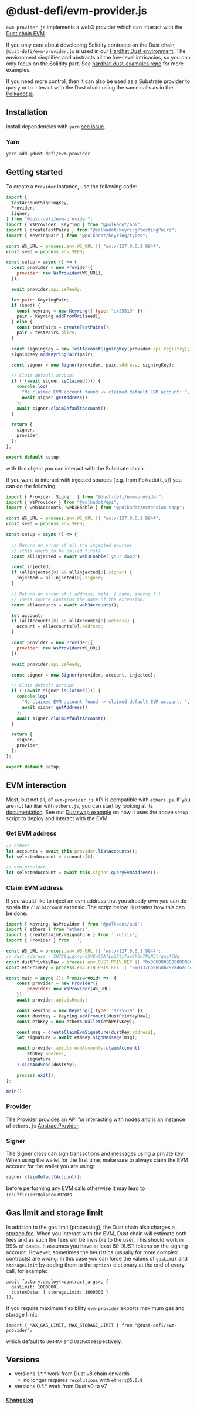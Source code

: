 # @dust-defi/evm-provider.js

`evm-provider.js` implements a web3 provider which can interact with the [Dust chain EVM](https://github.com/dust-defi/dust-chain).

If you only care about developing Solidity contracts on the Dust chain, `@dust-defi/evm-provider.js` is used in our [Hardhat Dust environment](https://github.com/dustprotocol/hardhat-dust). The environment simplifies and abstracts all the low-level intricacies, so you can only focus on the Solidity part. See [hardhat-dust-examples repo](https://github.com/dustprotocol/hardhat-dust-examples/blob/master/scripts/flipper/deploy.js) for more examples.

If you need more control, then it can also be used as a Substrate provider to query or to interact with the Dust chain using the same calls as in the [Polkadot.js](https://polkadot.js.org/docs/api).

## Installation

Install dependencies with `yarn` [see issue](https://github.com/dustprotocol/evm-provider.js/issues/5#issuecomment-912389541).

### Yarn

```bash
yarn add @dust-defi/evm-provider
```

## Getting started

To create a `Provider` instance, use the following code:

```javascript
import {
  TestAccountSigningKey,
  Provider,
  Signer,
} from "@dust-defi/evm-provider";
import { WsProvider, Keyring } from "@polkadot/api";
import { createTestPairs } from "@polkadot/keyring/testingPairs";
import { KeyringPair } from "@polkadot/keyring/types";

const WS_URL = process.env.WS_URL || "ws://127.0.0.1:9944";
const seed = process.env.SEED;

const setup = async () => {
  const provider = new Provider({
    provider: new WsProvider(WS_URL),
  });

  await provider.api.isReady;

  let pair: KeyringPair;
  if (seed) {
    const keyring = new Keyring({ type: "sr25519" });
    pair = keyring.addFromUri(seed);
  } else {
    const testPairs = createTestPairs();
    pair = testPairs.alice;
  }

  const signingKey = new TestAccountSigningKey(provider.api.registry);
  signingKey.addKeyringPair(pair);

  const signer = new Signer(provider, pair.address, signingKey);

  // Claim default account
  if (!(await signer.isClaimed())) {
    console.log(
      "No claimed EVM account found -> claimed default EVM account: ",
      await signer.getAddress()
    );
    await signer.claimDefaultAccount();
  }

  return {
    signer,
    provider,
  };
};

export default setup;
```

with this object you can interact with the Substrate chain.

If you want to interact with injected sources (e.g. from Polkadot{.js}) you can do the following:

```javascript
import { Provider, Signer, } from "@dust-defi/evm-provider";
import { WsProvider } from "@polkadot/api";
import { web3Accounts, web3Enable } from "@polkadot/extension-dapp";

const WS_URL = process.env.WS_URL || "ws://127.0.0.1:9944";
const seed = process.env.SEED;

const setup = async () => {
  
  // Return an array of all the injected sources
  // (this needs to be called first)
  const allInjected = await web3Enable('your dapp');

  const injected;
  if (allInjected[0] && allInjected[0].signer) {
    injected = allInjected[0].signer;
  }

  // Return an array of { address, meta: { name, source } }
  // (meta.source contains the name of the extension)
  const allAccounts = await web3Accounts();

  let account;
  if (allAccounts[0] && allAccounts[0].address) {
    account = allAccounts[0].address;
  }

  const provider = new Provider({
    provider: new WsProvider(WS_URL)
  });

  await provider.api.isReady;

  const signer = new Signer(provider, account, injected);

  // Claim default account
  if (!(await signer.isClaimed())) {
    console.log(
      "No claimed EVM account found -> claimed default EVM account: ",
      await signer.getAddress()
    );
    await signer.claimDefaultAccount();
  }

  return {
    signer,
    provider,
  };
};

export default setup;
```

## EVM interaction

Most, but not all, of `evm-provider.js` API is compatible with `ethers.js`. If you are not familiar with `ethers.js`, you can start by looking at its [documentation](https://docs.ethers.io/v5/single-page/). See our [Dustswap example](https://github.com/dust-defi/dustswap/blob/653e6f4e77d228bba32fe233bff4a4811eae335e/src/deploy.ts) on how it uses the above `setup` script to deploy and interact with the EVM.

### Get EVM address

```javascript
// ethers
let accounts = await this.provider.listAccounts();
let selectedAccount = accounts[0];

// evm-provider
let selectedAccount = await this.signer.queryEvmAddress();
```

### Claim EVM address

If you would like to inject an evm address that you already own you can do so via the `claimAccount` extrinsic.  The script below illustrates how this can be done.

```javascript
import { Keyring, WsProvider } from '@polkadot/api';
import { ethers } from 'ethers';
import { createClaimEvmSignature } from './utils';
import { Provider } from '.';

const WS_URL = process.env.WS_URL || 'ws://127.0.0.1:9944';
// dust address - 5H728gLgx4yuCSVEwGCAfLo3RtzTau9F6cTNqNJtrqqjACWq
const dustPrivKeyRaw = process.env.DUST_PRIV_KEY || "0x0000000000000000000000000000000000000000000000000000000000000000";
const ethPrivKey = process.env.ETH_PRIV_KEY || "0x81376b9868b292a46a1c486d344e427a3088657fda629b5f4a647822d329cd6a";

const main = async (): Promise<void> =>  {
    const provider = new Provider({
        provider: new WsProvider(WS_URL)
    });
    await provider.api.isReady;

    const keyring = new Keyring({ type: 'sr25519' });
    const dustKey = keyring.addFromUri(dustPrivKeyRaw);
    const ethKey = new ethers.Wallet(ethPrivKey);

    const msg = createClaimEvmSignature(dustKey.address);
    let signature = await ethKey.signMessage(msg);

    await provider.api.tx.evmAccounts.claimAccount(
        ethKey.address,
        signature
    ).signAndSend(dustKey);

    process.exit();
};

main();
```

### Provider

The Provider provides an API for interacting with nodes and is an instance of `ethers.js` [AbstractProvider](https://docs.ethers.io/v5/single-page/#/v5/api/providers/-%23-providers).

### Signer

The Signer class can sign transactions and messages using a private key. When using the wallet for the first time, make sure to always claim the EVM account for the wallet you are using:

```javascript
signer.claimDefaultAccount();
```

before performing any EVM calls otherwise it may lead to `InsufficientBalance` errors.

## Gas limit and storage limit
In addition to the gas limit (processing), the Dust chain also charges a [storage fee](https://docs.substrate.io/v3/runtime/smart-contracts/#storage-deposit). When you interact with the EVM, Dust chain will estimate both fees and as such the fees will be invisible to the user. This should work in 99% of cases. It assumes you have at least 60 DUST tokens on the signing account. However, sometimes the heuristics (usually for more complex contracts) are wrong. In this case you can force the values of `gasLimit` and `storageLimit` by adding them to the `options` dictionary at the end of every call, for example:

```
await factory.deploy(<contract_args>, {
  gasLimit: 1000000,
  customData: { storageLimit: 1000000 }
});
```

If you require maximum flexibility `evm-provider` exports maximum gas and storage limit:

```
import { MAX_GAS_LIMIT, MAX_STORAGE_LIMIT } from "@dust-defi/evm-provider";
```
which default to `U64MAX` and `U32MAX` respectively.

## Versions
- versions 1.\*.\* work from Dust v8 chain onwards
  - no longer requires `resolutions` with `ethers@5.0.9`
- versions 0.\*.\* work from Dust v0 to v7

#### [Changelog](./CHANGELOG.md)
